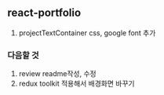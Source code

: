 ## react-portfolio

1. projectTextContainer css, google font 추가

### 다음할 것

1. review readme작성, 수정
2. redux toolkit 적용해서 배경화면 바꾸기
